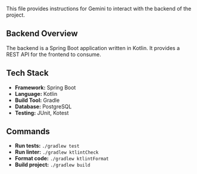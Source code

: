 This file provides instructions for Gemini to interact with the backend of the project.

## Backend Overview

The backend is a Spring Boot application written in Kotlin. It provides a REST API for the frontend to consume.

## Tech Stack

- **Framework:** Spring Boot
- **Language:** Kotlin
- **Build Tool:** Gradle
- **Database:** PostgreSQL
- **Testing:** JUnit, Kotest

## Commands

- **Run tests:** `./gradlew test`
- **Run linter:** `./gradlew ktlintCheck`
- **Format code:** `./gradlew ktlintFormat`
- **Build project:** `./gradlew build`
